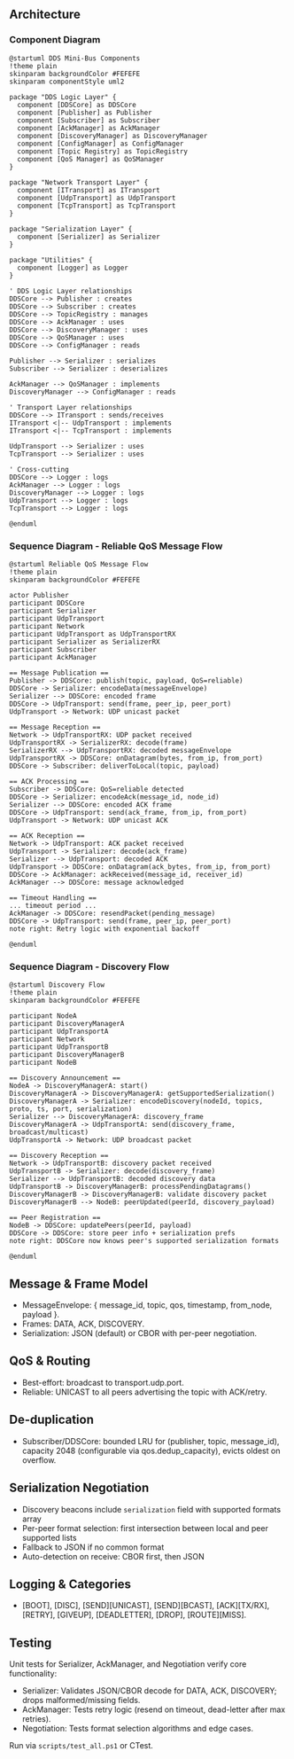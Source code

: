 ## Architecture

### Component Diagram

```plantuml
@startuml DDS Mini-Bus Components
!theme plain
skinparam backgroundColor #FEFEFE
skinparam componentStyle uml2

package "DDS Logic Layer" {
  component [DDSCore] as DDSCore
  component [Publisher] as Publisher
  component [Subscriber] as Subscriber
  component [AckManager] as AckManager
  component [DiscoveryManager] as DiscoveryManager
  component [ConfigManager] as ConfigManager
  component [Topic Registry] as TopicRegistry
  component [QoS Manager] as QoSManager
}

package "Network Transport Layer" {
  component [ITransport] as ITransport
  component [UdpTransport] as UdpTransport
  component [TcpTransport] as TcpTransport
}

package "Serialization Layer" {
  component [Serializer] as Serializer
}

package "Utilities" {
  component [Logger] as Logger
}

' DDS Logic Layer relationships
DDSCore --> Publisher : creates
DDSCore --> Subscriber : creates
DDSCore --> TopicRegistry : manages
DDSCore --> AckManager : uses
DDSCore --> DiscoveryManager : uses
DDSCore --> QoSManager : uses
DDSCore --> ConfigManager : reads

Publisher --> Serializer : serializes
Subscriber --> Serializer : deserializes

AckManager --> QoSManager : implements
DiscoveryManager --> ConfigManager : reads

' Transport Layer relationships
DDSCore --> ITransport : sends/receives
ITransport <|-- UdpTransport : implements
ITransport <|-- TcpTransport : implements

UdpTransport --> Serializer : uses
TcpTransport --> Serializer : uses

' Cross-cutting
DDSCore --> Logger : logs
AckManager --> Logger : logs
DiscoveryManager --> Logger : logs
UdpTransport --> Logger : logs
TcpTransport --> Logger : logs

@enduml
```

### Sequence Diagram - Reliable QoS Message Flow

```plantuml
@startuml Reliable QoS Message Flow
!theme plain
skinparam backgroundColor #FEFEFE

actor Publisher
participant DDSCore
participant Serializer
participant UdpTransport
participant Network
participant UdpTransport as UdpTransportRX
participant Serializer as SerializerRX
participant Subscriber
participant AckManager

== Message Publication ==
Publisher -> DDSCore: publish(topic, payload, QoS=reliable)
DDSCore -> Serializer: encodeData(messageEnvelope)
Serializer --> DDSCore: encoded frame
DDSCore -> UdpTransport: send(frame, peer_ip, peer_port)
UdpTransport -> Network: UDP unicast packet

== Message Reception ==
Network -> UdpTransportRX: UDP packet received
UdpTransportRX -> SerializerRX: decode(frame)
SerializerRX --> UdpTransportRX: decoded messageEnvelope
UdpTransportRX -> DDSCore: onDatagram(bytes, from_ip, from_port)
DDSCore -> Subscriber: deliverToLocal(topic, payload)

== ACK Processing ==
Subscriber -> DDSCore: QoS=reliable detected
DDSCore -> Serializer: encodeAck(message_id, node_id)
Serializer --> DDSCore: encoded ACK frame
DDSCore -> UdpTransport: send(ack_frame, from_ip, from_port)
UdpTransport -> Network: UDP unicast ACK

== ACK Reception ==
Network -> UdpTransport: ACK packet received
UdpTransport -> Serializer: decode(ack_frame)
Serializer --> UdpTransport: decoded ACK
UdpTransport -> DDSCore: onDatagram(ack_bytes, from_ip, from_port)
DDSCore -> AckManager: ackReceived(message_id, receiver_id)
AckManager --> DDSCore: message acknowledged

== Timeout Handling ==
... timeout period ...
AckManager -> DDSCore: resendPacket(pending_message)
DDSCore -> UdpTransport: send(frame, peer_ip, peer_port)
note right: Retry logic with exponential backoff

@enduml
```

### Sequence Diagram - Discovery Flow

```plantuml
@startuml Discovery Flow
!theme plain
skinparam backgroundColor #FEFEFE

participant NodeA
participant DiscoveryManagerA
participant UdpTransportA
participant Network
participant UdpTransportB
participant DiscoveryManagerB
participant NodeB

== Discovery Announcement ==
NodeA -> DiscoveryManagerA: start()
DiscoveryManagerA -> DiscoveryManagerA: getSupportedSerialization()
DiscoveryManagerA -> Serializer: encodeDiscovery(nodeId, topics, proto, ts, port, serialization)
Serializer --> DiscoveryManagerA: discovery_frame
DiscoveryManagerA -> UdpTransportA: send(discovery_frame, broadcast/multicast)
UdpTransportA -> Network: UDP broadcast packet

== Discovery Reception ==
Network -> UdpTransportB: discovery packet received
UdpTransportB -> Serializer: decode(discovery_frame)
Serializer --> UdpTransportB: decoded discovery data
UdpTransportB -> DiscoveryManagerB: processPendingDatagrams()
DiscoveryManagerB -> DiscoveryManagerB: validate discovery packet
DiscoveryManagerB --> NodeB: peerUpdated(peerId, discovery_payload)

== Peer Registration ==
NodeB -> DDSCore: updatePeers(peerId, payload)
DDSCore -> DDSCore: store peer info + serialization prefs
note right: DDSCore now knows peer's supported serialization formats

@enduml
```

## Message & Frame Model

- MessageEnvelope: { message_id, topic, qos, timestamp, from_node, payload }.
- Frames: DATA, ACK, DISCOVERY.
- Serialization: JSON (default) or CBOR with per-peer negotiation.

## QoS & Routing

- Best-effort: broadcast to transport.udp.port.
- Reliable: UNICAST to all peers advertising the topic with ACK/retry.

## De-duplication

- Subscriber/DDSCore: bounded LRU for (publisher, topic, message_id), capacity 2048 (configurable via qos.dedup_capacity), evicts oldest on overflow.

## Serialization Negotiation

- Discovery beacons include `serialization` field with supported formats array
- Per-peer format selection: first intersection between local and peer supported lists
- Fallback to JSON if no common format
- Auto-detection on receive: CBOR first, then JSON

## Logging & Categories

- [BOOT], [DISC], [SEND][UNICAST], [SEND][BCAST], [ACK][TX/RX], [RETRY], [GIVEUP], [DEADLETTER], [DROP], [ROUTE][MISS].

## Testing

Unit tests for Serializer, AckManager, and Negotiation verify core functionality:
- Serializer: Validates JSON/CBOR decode for DATA, ACK, DISCOVERY; drops malformed/missing fields.
- AckManager: Tests retry logic (resend on timeout, dead-letter after max retries).
- Negotiation: Tests format selection algorithms and edge cases.

Run via `scripts/test_all.ps1` or CTest.
